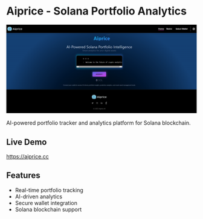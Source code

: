 # Aiprice - Solana Portfolio Analytics

![Aiprice Dashboard](/public/aiprice-screenshot.png)

AI-powered portfolio tracker and analytics platform for Solana blockchain. 

## Live Demo
https://aiprice.cc

## Features
- Real-time portfolio tracking  
- AI-driven analytics
- Secure wallet integration
- Solana blockchain support
